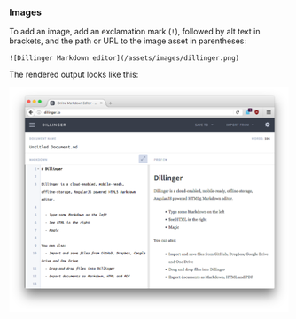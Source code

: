### Images

To add an image, add an exclamation mark (`!`), followed by alt text in brackets, and the path or URL to the image asset in parentheses:

```
![Dillinger Markdown editor](/assets/images/dillinger.png)
```

The rendered output looks like this:

![Dillinger Markdown editor](/assets/images/dillinger.png)
